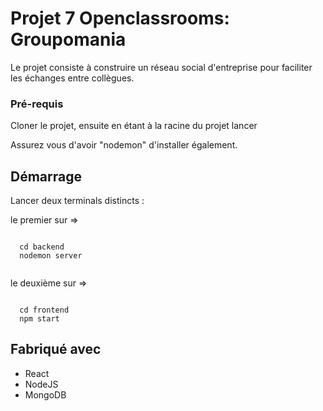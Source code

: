 # Projet 7 Openclassrooms: Groupomania

Le projet consiste à construire un réseau social d'entreprise pour faciliter les échanges entre collègues.



### Pré-requis

Cloner le projet,
ensuite en étant à la racine du projet  lancer

Assurez vous d'avoir "nodemon" d'installer également.


## Démarrage

Lancer deux terminals distincts :
  
  
  le premier sur => 
```

  cd backend
  nodemon server
  
```
  
  le deuxième sur => 
```

  cd frontend
  npm start

```

## Fabriqué avec
* React
* NodeJS
* MongoDB



